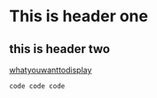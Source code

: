 # This is header one
## this is header two

[whatyouwanttodisplay](https://canvas.berklee.edu/courses/44849)

`code code code`


